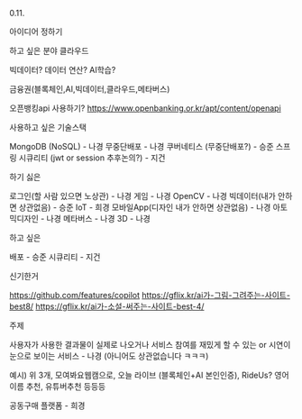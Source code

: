 
0.11.

아이디어 정하기

하고 싶은 분야
클라우드

빅데이터? 데이터 연산?
AI학습?

금융권(블록체인,AI,빅데이터,클라우드,메타버스)

오픈뱅킹api 사용하기? https://www.openbanking.or.kr/apt/content/openapi



사용하고 싶은 기술스택

MongoDB (NoSQL) - 나경
무중단배포 - 나경
쿠버네티스 (무중단배포?) - 승준
스프링 시큐리티 (jwt or session 추후논의?) - 지건


하기 싫은

로그인(할 사람 있으면 노상관) - 나경
게임 - 나경
OpenCV - 나경
빅데이터(내가 안하면 상관없음) - 승준
IoT - 희경
모바일App(디자인 내가 안하면 상관없음) - 나경
아토믹디자인 - 나경
메타버스 - 나경
3D - 나경


하고 싶은

배포 - 승준
시큐리티 - 지건


신기한거

https://github.com/features/copilot
https://gflix.kr/ai가-그림-그려주는-사이트-best8/
https://gflix.kr/ai가-소설-써주는-사이트-best-4/


주제

사용자가 사용한 결과물이 실제로 나오거나 서비스 참여를 재밌게 할 수 있는 or 시연이 눈으로 보이는 서비스 - 나경 (아니어도 상관없습니다 ㅋㅋㅋ)

예시) 위 3개, 모여봐요웹캠으로, 오늘 라이브 (블록체인+AI 본인인증), RideUs? 영어이름 추천, 유튜버추천 등등등


공동구매 플랫폼 - 희경

